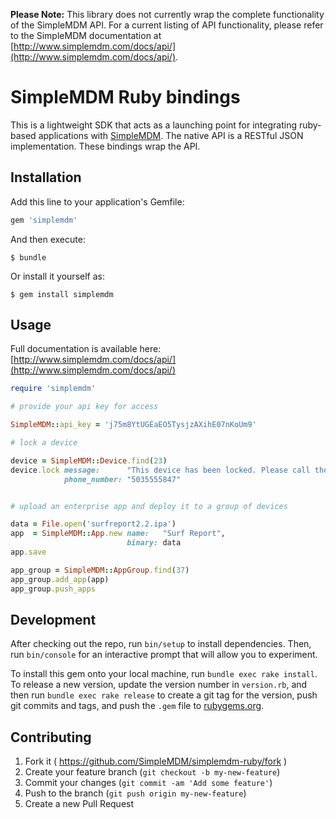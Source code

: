 **Please Note:** This library does not currently wrap the complete functionality of the SimpleMDM API. For a current listing of API functionality, please refer to the SimpleMDM documentation at [http://www.simplemdm.com/docs/api/](http://www.simplemdm.com/docs/api/).

# SimpleMDM Ruby bindings

This is a lightweight SDK that acts as a launching point for integrating ruby-based applications with [SimpleMDM](http://www.simplemdm.com/). The native API is a RESTful JSON implementation. These bindings wrap the API.

## Installation

Add this line to your application's Gemfile:

```ruby
gem 'simplemdm'
```

And then execute:

    $ bundle

Or install it yourself as:

    $ gem install simplemdm

## Usage

Full documentation is available here: [http://www.simplemdm.com/docs/api/](http://www.simplemdm.com/docs/api/)

```ruby
require 'simplemdm'

# provide your api key for access

SimpleMDM::api_key = 'j75m8YtUGEaEO5TysjzAXihE07nKoUm9'

# lock a device

device = SimpleMDM::Device.find(23)
device.lock message:      "This device has been locked. Please call the number provided.",
		    phone_number: "5035555847"


# upload an enterprise app and deploy it to a group of devices

data = File.open('surfreport2.2.ipa')
app  = SimpleMDM::App.new name:   "Surf Report",
                          binary: data
app.save

app_group = SimpleMDM::AppGroup.find(37)
app_group.add_app(app)
app_group.push_apps
```


## Development

After checking out the repo, run `bin/setup` to install dependencies. Then, run `bin/console` for an interactive prompt that will allow you to experiment.

To install this gem onto your local machine, run `bundle exec rake install`. To release a new version, update the version number in `version.rb`, and then run `bundle exec rake release` to create a git tag for the version, push git commits and tags, and push the `.gem` file to [rubygems.org](https://rubygems.org).

## Contributing

1. Fork it ( https://github.com/SimpleMDM/simplemdm-ruby/fork )
2. Create your feature branch (`git checkout -b my-new-feature`)
3. Commit your changes (`git commit -am 'Add some feature'`)
4. Push to the branch (`git push origin my-new-feature`)
5. Create a new Pull Request
